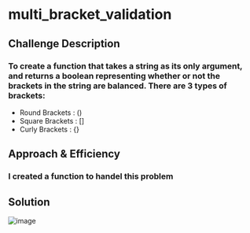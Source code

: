 # multi_bracket_validation

## Challenge Description

### To create a function that takes a string as its only argument, and returns a boolean representing whether or not the brackets in the string are balanced. There are 3 types of brackets:

- Round Brackets : ()
- Square Brackets : []
- Curly Brackets : {}

## Approach & Efficiency
### I created a function to handel this problem

## Solution
![image]()
